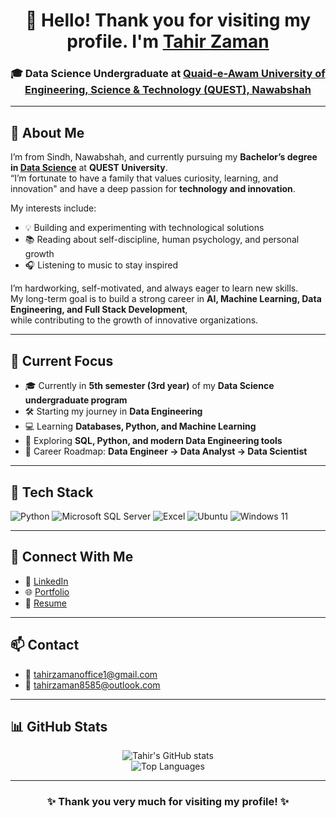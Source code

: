 <!-- Profile Header -->
<h1 align="center">
  👋 Hello! Thank you for visiting my profile.  
  I'm <a href="https://my-porfolio-ten-bice.vercel.app/">Tahir Zaman</a>
</h1>

<h3 align="center">
  🎓 Data Science Undergraduate at 
  <a href="https://quest.edu.pk/">Quaid-e-Awam University of Engineering, Science & Technology (QUEST), Nawabshah</a>
</h3>

---

## 🌟 About Me

I’m from Sindh, Nawabshah, and currently pursuing my **Bachelor’s degree in <a href="https://www.google.com/search?q=data+science&sca_esv=83fe48d8321cea54&rlz=1C1CHBD_enPK1161PK1161&sxsrf=AE3TifPSiIwWkym_Qmf2CjbshEsUYs1YTA%3A1761300077827&ei=bU77aLCoMv3vi-gP0JzD6Qc&ved=0ahUKEwjwku2LyryQAxX99wIHHVDOMH0Q4dUDCBE&uact=5&oq=data+science&gs_lp=Egxnd3Mtd2l6LXNlcnAiDGRhdGEgc2NpZW5jZTIQECMY8AUYgAQYJxjJAhiKBTIKECMY8AUYJxjJAjIKECMYgAQYJxiKBTIKEAAYgAQYQxiKBTIKEAAYgAQYQxiKBTIKEAAYgAQYQxiKBTIKEAAYgAQYQxiKBTIKEAAYgAQYQxiKBTINEAAYgAQYsQMYQxiKBTIKEAAYgAQYQxiKBUipEVD6CVi9D3ADeAGQAQCYAfcBoAGLCaoBAzItNbgBA8gBAPgBAZgCBaACxQPCAgoQABiwAxjWBBhHwgINEAAYgAQYsAMYQxiKBcICBxAjGLECGCfCAgYQABgHGB7CAgsQABiABBiRAhiKBZgDAIgGAZAGCpIHBTMuMC4yoAf9MrIHAzItMrgHtwPCBwUwLjEuNMgHEg&sclient=gws-wiz-serp"> Data Science</a>** at **QUEST University**.  
“I’m fortunate to have a family that values curiosity, learning, and innovation" and have a deep passion for **technology and innovation**.  

My interests include:
- 💡 Building and experimenting with technological solutions  
- 📚 Reading about self-discipline, human psychology, and personal growth  
- 🎧 Listening to music to stay inspired  

I’m hardworking, self-motivated, and always eager to learn new skills.  
My long-term goal is to build a strong career in **AI, Machine Learning, Data Engineering, and Full Stack Development**,  
while contributing to the growth of innovative organizations.

---

## 🧠 Current Focus
- 🎓 Currently in **5th semester (3rd year)** of my **Data Science undergraduate program**  
- 🛠️ Starting my journey in **Data Engineering**  
- 💻 Learning **Databases, Python, and Machine Learning**  
- 🌱 Exploring **SQL, Python, and modern Data Engineering tools**  
- 🎯 Career Roadmap: **Data Engineer → Data Analyst → Data Scientist**

---

## 🧰 Tech Stack

<p align="left">
  <img alt="Python" src="https://img.shields.io/badge/Python-3776AB?logo=python&logoColor=white" />
  <img alt="Microsoft SQL Server" src="https://img.shields.io/badge/Microsoft%20SQL%20Server-CC2927?logo=microsoftsqlserver&logoColor=white" />
  <img alt="Excel" src="https://img.shields.io/badge/Excel-217346?logo=microsoft-excel&logoColor=white" />
  <img alt="Ubuntu" src="https://img.shields.io/badge/Ubuntu-E95420?logo=ubuntu&logoColor=white" />
  <img alt="Windows 11" src="https://img.shields.io/badge/Windows%2011-0078D6?logo=windows11&logoColor=white" />
</p>

---

## 🔗 Connect With Me
- 💼 [LinkedIn](https://www.linkedin.com/in/tahir-zaman-9285722a8)  
- 🌐 [Portfolio](https://my-porfolio-ten-bice.vercel.app/)  
- 📄 [Resume](https://drive.google.com/file/d/1d3AcX04EDM25OzhGrgr9QIZEV-sRr8xq/view?usp=sharing)  

---

## 📫 Contact
- 📧 [tahirzamanoffice1@gmail.com](mailto:tahirzamanoffice1@gmail.com)  
- 📧 [tahirzaman8585@outlook.com](mailto:tahirzaman8585@outlook.com)  

---

## 📊 GitHub Stats
<div align="center">
  
![Tahir's GitHub stats](https://github-readme-stats.vercel.app/api?username=tahirzaman23ds14&show_icons=true&theme=tokyonight)  
![Top Languages](https://github-readme-stats.vercel.app/api/top-langs/?username=tahirzaman23ds14&layout=compact&theme=tokyonight)  

</div>

---

<h3 align="center">✨ Thank you very much for visiting my profile! ✨</h3>
